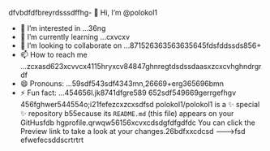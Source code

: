 dfvbdfdfbreyrdsssdffhg- 👋 Hi, I’m @polokol1
- 👀 I’m interested in ...36ng
- 🌱 I’m currently learning ...cxvcxv
- 💞️ I’m looking to collaborate on ...871526363563635645fdsfddssds856+
- 📫 How to reach me ...zcxasd623xcvvcx4115hryxcv84847ghnregtdsdssdaasxzcxcvhghndrgrdf
- 😄 Pronouns: ...59sdf543sdf4343mn,26669+erg365696bmn
- ⚡ Fun fact: ...454656l.jk8741dfgre589
652sdf549669gerrgefhgv
  456fghwer544554o;i21fefezcxzcxsdfsd
polokol1/polokol1 is a ✨ special ✨ repository b55ecause its `README.md` (this file) appears on your GitHusfdb hgprofile.qrwqw56156xcvxcdsdgfdfgdfdc
You can click the Preview link to take a look at your changes.26bdfxxcdcsd
--->fsd
efwefecsddscrtrtrt
